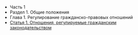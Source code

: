 * Часть 1
* Раздел 1. Общие положения
* Глава 1. Регулирование гражданско-правовых отношений
* [Статья 1. Отношения, регулируемые гражданским законодательством](https://lalawland.github.io/eurasia/kyrgyzstan/civil/art1)
